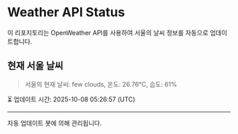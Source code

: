 
# Weather API Status

이 리포지토리는 OpenWeather API를 사용하여 서울의 날씨 정보를 자동으로 업데이트합니다.

## 현재 서울 날씨
> 서울의 현재 날씨: few clouds, 온도: 26.76°C, 습도: 61%

⏳ 업데이트 시간: 2025-10-08 05:26:57 (UTC)

---
자동 업데이트 봇에 의해 관리됩니다.
